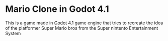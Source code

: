 # Mario Clone in Godot 4.1

This is a game made in [Godot](https://godotengine.org/) 4.1 game engine that tries to recreate the idea of the platformer Super Mario bros from the Super nintento Entertainment System

